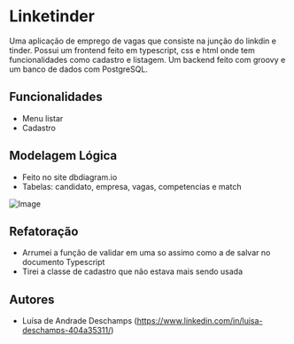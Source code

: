 
# Linketinder

Uma aplicação de emprego de vagas que consiste na junção do linkdin e tinder.
Possui um frontend feito em typescript, css e html onde tem funcionalidades como cadastro e listagem.
Um backend feito com groovy e um banco de dados com PostgreSQL.


## Funcionalidades

- Menu listar
- Cadastro


## Modelagem Lógica
- Feito no site dbdiagram.io
- Tabelas: candidato, empresa, vagas, competencias e match

![Image](https://github.com/user-attachments/assets/0e299025-b2ca-49c4-9299-c0bbf6107039)

## Refatoração
- Arrumei a função de validar em uma so assimo como a de salvar no documento Typescript
- Tirei a classe de cadastro que não estava mais sendo usada

## Autores

- Luísa de Andrade Deschamps (https://www.linkedin.com/in/luisa-deschamps-404a35311/)

